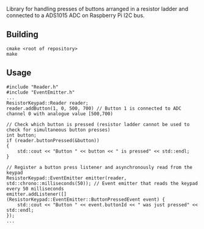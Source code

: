 Library for handling presses of buttons arranged in a resistor ladder and connected to a ADS1015 ADC on Raspberry Pi I2C bus.

## Building

```
cmake <root of repository>
make
```

## Usage

```
#include "Reader.h"
#include "EventEmitter.h"
...
ResistorKeypad::Reader reader;
reader.addButton(1, 0, 500, 700) // Button 1 is connected to ADC channel 0 with analogue value [500,700)

// Check which button is pressed (resistor ladder cannot be used to check for simultaneous button presses)
int button;
if (reader.buttonPressed(&button))
{
	std::cout << "Button " << button << " is pressed" << std::endl;
}

// Register a button press listener and asynchronously read from the keypad
ResistorKeypad::EventEmitter emitter(reader, std::chrono::milliseconds(50)); // Event emitter that reads the keypad every 50 milliseconds
emitter.addListener([](ResistorKeypad::EventEmitter::ButtonPressedEvent event) {
	std::cout << "Button " << event.buttonId << " was just pressed" << std::endl;
});
...
```